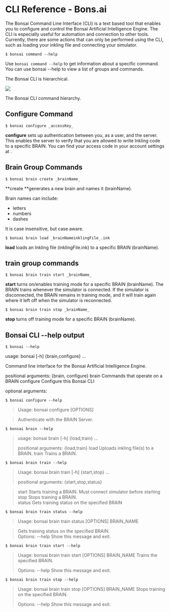 
# CLI Reference - Bons.ai

The Bonsai Command Line Interface (CLI) is a text based tool that enables you to configure and control the Bonsai Artificial Intelligence Engine. The CLI is especially useful for automation and connection to other tools. Currently, there are some actions that can only be performed using the CLI, such as loading your inkling file and connecting your simulator.  


```
$ bonsai command --help
```
Use `bonsai command --help` to get information about a specific command. You can use bonsai --help to view a list of groups and commands.

The Bonsai CLI is hierarchical.

![][1]

The Bonsai CLI command hierarchy.

## Configure Command
```
$ bonsai configure _accessKey_
```
**configure** sets up authentication between you, as a user, and the server. This enables the server to verify that you are allowed to write Inkling code to a specific BRAIN. You can find your access code in your account settings at .

## Brain Group Commands
```
$ bonsai brain create _brainName_
```
**create **generates a new brain and names it (brainName).

Brain names can include:
- letters
- numbers
- dashes

It is case insensitive, but case aware.
```
$ bonsai brain load _brainNameinklingFile_.ink
```
**load** loads an Inkling file (inklingFile.ink) to a specific BRAIN (brainName).

## train group commands
```
$ bonsai brain train start _brainName_
```
**start** turns on/enables training mode for a specific BRAIN (brainName). The BRAIN trains whenever the simulator is connected. If the simulator is disconnected, the BRAIN remains in training mode, and it will train again where it left off when the simulator is reconnected.
```
$ bonsai brain train stop _brainName_
```
**stop** turns off training mode for a specific BRAIN (brainName).

## Bonsai CLI --help output
```
$ bonsai --help
```
usage: bonsai [-h] {brain,configure} ...

Command line interface for the Bonsai Artificial Intelligence Engine.

positional arguments:
    {brain, configure}
       brain            Commands that operate on a BRAIN
       configure        Configure this Bonsai CLI

optional arguments:

```
$ bonsai configure --help
```
> Usage: bonsai configure [OPTIONS]

>  Authenticate with the BRAIN Server.

```
$ bonsai brain --help
```
> usage: bonsai brain [-h] {load,train} ...
>
> positional arguments:
    {load,train}
>   load               Uploads inkling file(s) to a BRAIN.
>   train              Trains a BRAIN.

```
$ bonsai brain train --help
```
> Usage: bonsai brain train [-h] {start,stop} ...
>
> positional arguments:
 {start,stop,status}

>   start              Starts training a BRAIN. Must connect simulator before starting  
   stop               Stops training a BRAIN.  
   status             Gets training status on the specified BRAIN

```
$ bonsai brain train status --help
```
> Usage: bonsai brain train status [OPTIONS] BRAIN_NAME

> Gets training status on the specified BRAIN.  
> Options:  --help  Show this message and exit.

```
$ bonsai brain train start --help
```
> Usage: bonsai brain train start [OPTIONS] BRAIN_NAME
 Trains the specified BRAIN.
>
> Options:  --help  Show this message and exit.

```
$ bonsai brain train stop --help
```
> Usage: bonsai brain train stop [OPTIONS] BRAIN_NAME
> Stops training on the specified BRAIN.
>
> Options:  --help  Show this message and exit.

‍

[1]: https://daks2k3a4ib2z.cloudfront.net/57bf257ce45825764c5cb54b/57e9bbd37af2be7632479217_bonsaiAI.png
